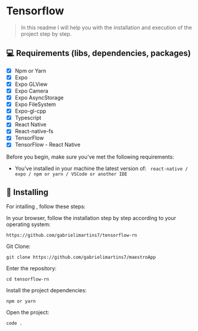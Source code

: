 # Tensorflow

> In this readme I will help you with the installation and execution of the project step by step.

## 💻 Requirements (libs, dependencies, packages)

- [x] Npm or Yarn
- [x] Expo
- [x] Expo GLView
- [x] Expo Camera
- [x] Expo AsyncStorage
- [x] Expo FileSystem
- [x] Expo-gl-cpp
- [x] Typescript
- [x] React Native
- [x] React-native-fs
- [x] TensorFlow
- [x] TensorFlow - React Native

Before you begin, make sure you've met the following requirements:

- You've installed in your machine the latest version of:
  ` react-native / expo / npm or yarn / VSCode or another IDE`

## 🚀 Installing

For intalling , follow these steps:

In your browser, follow the installation step by step according to your operating system:

```
https://github.com/gabrielimartins7/tensorflow-rn
```

Git Clone:

```
git clone https://github.com/gabrielimartins7/maestroApp
```
Enter the repository:

```
cd tensorflow-rn
```
Install the project dependencies:

```
npm or yarn
```

Open the project:

```
code .
```